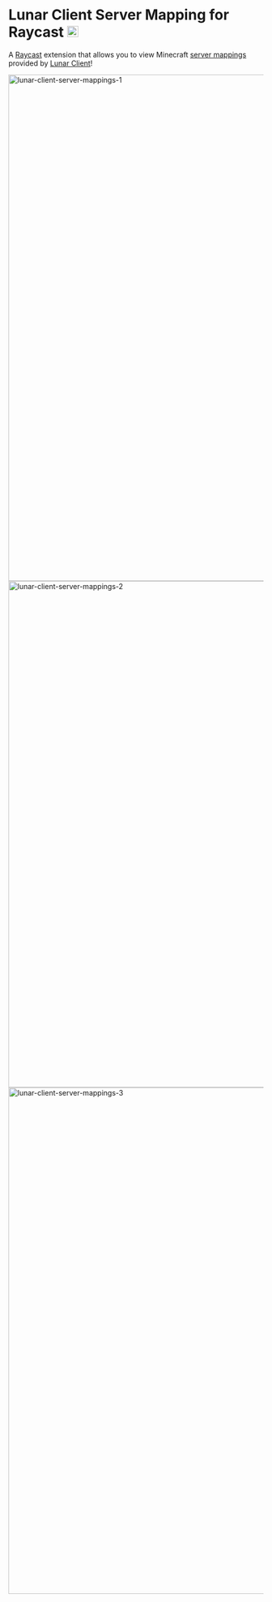 # Lunar Client Server Mapping for Raycast <img height="22" alt="lunar-client-server-mappings-1" src="https://github.com/user-attachments/assets/9abf6ba9-6257-4d95-ac05-11a0c874c9c9">


A [Raycast](https://www.raycast.com/) extension that allows you to view Minecraft [server mappings](https://servermappings.lunarclientcdn.com/servers.json) provided by [Lunar Client](https://www.lunarclient.com/)!


<img width="1000" alt="lunar-client-server-mappings-1" src="https://github.com/user-attachments/assets/16952dc0-4e31-4803-8f47-951f14a03357">
<img width="1000" alt="lunar-client-server-mappings-2" src="https://github.com/user-attachments/assets/2e2caad8-8e5e-4bd3-9c98-8752bba8e888">
<img width="1000" alt="lunar-client-server-mappings-3" src="https://github.com/user-attachments/assets/a6d6f139-2944-49c4-b1b9-9f8c116b6567">
